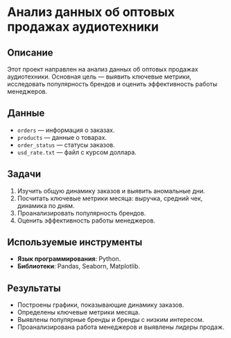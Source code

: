 
# Анализ данных об оптовых продажах аудиотехники

## Описание
Этот проект направлен на анализ данных об оптовых продажах аудиотехники. Основная цель — выявить 
ключевые метрики, исследовать популярность брендов и оценить эффективность работы менеджеров.

## Данные
- `orders` — информация о заказах.
- `products` — данные о товарах.
- `order_status` — статусы заказов.
- `usd_rate.txt` — файл с курсом доллара.

## Задачи
1. Изучить общую динамику заказов и выявить аномальные дни.
2. Посчитать ключевые метрики месяца: выручка, средний чек, динамика по дням.
3. Проанализировать популярность брендов.
4. Оценить эффективность работы менеджеров.

## Используемые инструменты
- **Язык программирования**: Python.
- **Библиотеки**: Pandas, Seaborn, Matplotlib.

## Результаты
- Построены графики, показывающие динамику заказов.
- Определены ключевые метрики месяца.
- Выявлены популярные бренды и бренды с низким интересом.
- Проанализирована работа менеджеров и выявлены лидеры продаж.

